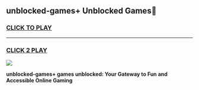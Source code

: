 
## unblocked-games+ Unblocked Games👋
<h3>
<a href="https://news.freeplayer.one?title=unblocked-games+&ref=16F">CLICK TO PLAY</a></h3>
<hr>

<h3>
<a href="https://news.freeplayer.one?title=unblocked-games+&ref=16F">CLICK 2 PLAY</a>
  
</h3>

<a href="https://news.freeplayer.one?title=unblocked-games+&ref=16F/"><img src="https://clearcache.store/games.png"></a>


**unblocked-games+ games unblocked: Your Gateway to Fun and Accessible Online Gaming**
